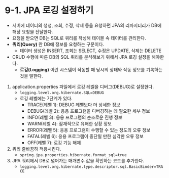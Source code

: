 # 9-1. JPA 로깅 설정하기
- 서버에 데이터의 생성, 조회, 수정, 삭제 등을 요청하면 JPA의 리파지터리가 DB에 해당 요청을 전달한다.
- 요청을 받으면 DB는 SQL로 쿼리를 작성해 테이블 속 데이터를 관리한다.
- **쿼리(Query)** 란 DB에 정보를 요청하는 구문이다.
	- 데이터 생성은 INSERT, 조회는 SELECT, 수정은 UPDATE, 삭제는 DELETE
- CRUD 수행에 따른 DB의 SQL 쿼리를 분석해보기 위해서 JPA 로깅 설정을 해야한다.
	- **로깅(Logging)** 이란 시스템이 작동할 때 당시의 상태와 작동 정보를 기록하는 것을 말한다.

1. application.properties 파일에서 로깅 레벨을 디버그(DEBUG)로 설정한다.
	- `logging.level.org.hibernate.SQL=DEBUG`
	- 로깅 레벨에는 7단계가 있다.
		- TRACE(레벨 1): DEBUG 레벨보다 더 상세한 정보
		- DEBUG(레벨 2): 응용 프로그램을 디버깅하는 데 필요한 세부 정보
		- INFO(레벨 3): 응용 프로그램의 순조로운 진행 정보
		- WARN(레벨 4): 잠재적으로 유해한 상황 정보
		- ERROR(레벨 5): 응용 프로그램이 수행할 수 있는 정도의 오류 정보
		- FATAL(레벨 6): 응용 프로그램이 중단될 만한 심각한 오류 정보
		- OFF(레벨 7): 로깅 기능 해제
2. 쿼리 줄바꿈하 적용시킨다.
	- `spring.jpa.properties.hibernate.format_sql=true`
3. JPA 쿼리에서 DB로 넘어가는 매개변수 값을 확인하는 코드를 추가한다.
	- `logging.level.org.hibernate.type.descriptor.sql.BasicBinder=TRACE`

